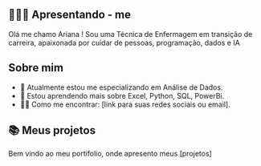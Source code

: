 ##  🙋🏻‍♀️ Apresentando - me

Olá me chamo Ariana ! Sou uma Técnica de Enfermagem em transição de carreira, apaixonada por cuidar de pessoas, programação, dados e IA

## Sobre mim

- 🔭 Atualmente estou me especializando em Análise de Dados.
- 🌱 Estou aprendendo mais sobre Excel, Python, SQL, PowerBi.
- 👋🏻 Como me encontrar: [link para suas redes sociais ou email].

## 📚 Meus projetos

Bem vindo ao meu portifolio, onde apresento meus [projetos]


